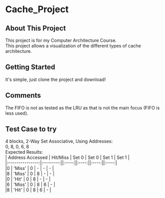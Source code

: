 # Cache_Project
## About This Project
This project is for my Computer Architecture Course.  
This project allows a visualization of the different types of cache architecture.  


## Getting Started
It's simple, just clone the project and download!

## Comments
The FIFO is not as tested as the LRU as that is not the main focus (FIFO is less used).

## Test Case to try
4 blocks, 2-Way Set Associative, Using Addresses:  
0, 8, 0, 6, 8    
Expected Results:  
|  Address Accessed   |  Hit/Miss   |  Set 0   |  Set 0   |  Set 1   |  Set 1   |  
|:---------------:|:--------:||:----:||:----:||:----:||:----:|  
|0 | 'Miss' | 0 | - | - | - |   
|8 | 'Miss' | 0 | 8 | - | - |   
|0 | 'Hit'  | 0 | 8 | - | - |   
|6 | 'Miss' | 0 | 8 | 6 | - |   
|8 | 'Hit'  | 0 | 8 | 6 | - |   
  
